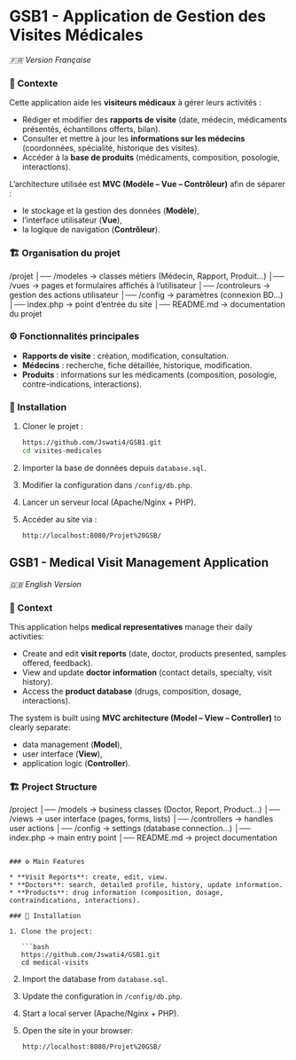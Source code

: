 # GSB1 - Application de Gestion des Visites Médicales

*🇫🇷 Version Française*

### 📖 Contexte

Cette application aide les **visiteurs médicaux** à gérer leurs activités :

* Rédiger et modifier des **rapports de visite** (date, médecin, médicaments présentés, échantillons offerts, bilan).
* Consulter et mettre à jour les **informations sur les médecins** (coordonnées, spécialité, historique des visites).
* Accéder à la **base de produits** (médicaments, composition, posologie, interactions).

L’architecture utilisée est **MVC (Modèle – Vue – Contrôleur)** afin de séparer :

* le stockage et la gestion des données (**Modèle**),
* l’interface utilisateur (**Vue**),
* la logique de navigation (**Contrôleur**).

### 🏗️ Organisation du projet

/projet
│── /modeles         → classes métiers (Médecin, Rapport, Produit…)
│── /vues            → pages et formulaires affichés à l’utilisateur
│── /controleurs     → gestion des actions utilisateur
│── /config          → paramètres (connexion BD…)
│── index.php        → point d’entrée du site
│── README.md        → documentation du projet

### ⚙️ Fonctionnalités principales

* **Rapports de visite** : création, modification, consultation.
* **Médecins** : recherche, fiche détaillée, historique, modification.
* **Produits** : informations sur les médicaments (composition, posologie, contre-indications, interactions).


### 🚀 Installation

1. Cloner le projet :

   ```bash
   https://github.com/Jswati4/GSB1.git
   cd visites-medicales
   ```
2. Importer la base de données depuis `database.sql`.
3. Modifier la configuration dans `/config/db.php`.
4. Lancer un serveur local (Apache/Nginx + PHP).
5. Accéder au site via :

   ```
   http://localhost:8080/Projet%20GSB/
   ```
## GSB1 - Medical Visit Management Application
 *🇬🇧 English Version*

### 📖 Context

This application helps **medical representatives** manage their daily activities:

* Create and edit **visit reports** (date, doctor, products presented, samples offered, feedback).
* View and update **doctor information** (contact details, specialty, visit history).
* Access the **product database** (drugs, composition, dosage, interactions).

The system is built using **MVC architecture (Model – View – Controller)** to clearly separate:

* data management (**Model**),
* user interface (**View**),
* application logic (**Controller**).

### 🏗️ Project Structure

/project
│── /models          → business classes (Doctor, Report, Product…)
│── /views           → user interface (pages, forms, lists)
│── /controllers     → handles user actions
│── /config          → settings (database connection…)
│── index.php        → main entry point
│── README.md        → project documentation
```

### ⚙️ Main Features

* **Visit Reports**: create, edit, view.
* **Doctors**: search, detailed profile, history, update information.
* **Products**: drug information (composition, dosage, contraindications, interactions).

### 🚀 Installation

1. Clone the project:

   ```bash
   https://github.com/Jswati4/GSB1.git
   cd medical-visits
   ```
2. Import the database from `database.sql`.
3. Update the configuration in `/config/db.php`.
4. Start a local server (Apache/Nginx + PHP).
5. Open the site in your browser:

   ```
   http://localhost:8080/Projet%20GSB/
   ```

